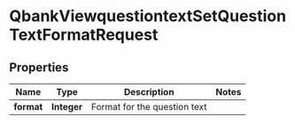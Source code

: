 

# QbankViewquestiontextSetQuestionTextFormatRequest


## Properties

| Name | Type | Description | Notes |
|------------ | ------------- | ------------- | -------------|
|**format** | **Integer** | Format for the question text |  |



